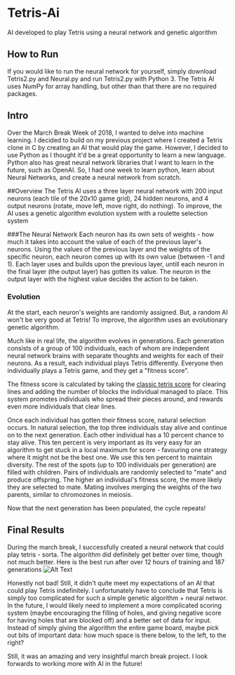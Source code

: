 # Tetris-Ai
AI developed to play Tetris using a neural network and genetic algorithm

## How to Run
If you would like to run the neural network for yourself, simply download Tetris2.py and Neural.py and run Tetris2.py with Python 3. The Tetris AI uses NumPy for array handling, but other than that there are no required packages.

## Intro
Over the March Break Week of 2018, I wanted to delve into machine learning.
I decided to build on my previous project where I created a Tetris clone in C by creating an AI that would play the game. However, I decided to use Python as I thought it'd be a great opportunity to learn a new language. Python also has great neural network libraries that I want to learn in the future, such as OpenAI. So, I had one week to learn python, learn about Neural Networks, and create a neural network from scratch.

##Overview
The Tetris AI uses a three layer neural network with 200 input neurons (each tile of the 20x10 game grid), 24 hidden neurons, and 4 output neurons (rotate, move left, move right, do nothing). To improve, the AI uses a genetic algorithm evolution system with a roulette selection system

###The Neural Network
Each neuron has its own sets of weights - how much it takes into account the value of each of the previous layer's neurons. Using the values of the previous layer and the weights of the specific neuron, each neuron comes up with its own value (between -1 and 1). Each layer  uses and builds upon the previous layer, untill each neuron in the final layer (the output layer) has gotten its value. The neuron in the output layer with the highest value decides the action to be taken.

### Evolution
At the start, each neuron's weights are randomly assigned. But, a random AI won't be very good at Tetris! To improve, the algorithm uses an evolutionary genetic algorithm.

Much like in real life, the algorithm evolves in generations. Each generation consists of a group of 100 individuals, each of whom are independent neural network brains with separate thoughts and weights for each of their neurons. As a result, each individual plays Tetris differently. Everyone then individually plays a Tetris game, and they get a "fitness score".

The fitness score is calculated by taking the [classic tetris score](http://tetris.wikia.com/wiki/Scoring) for clearing lines and adding the number of blocks the individual managed to place. This system promotes individuals who spread their pieces around, and rewards even more individuals that clear lines.

Once each individual has gotten their fitness score, natural selection occurs. In natural selection, the top three individuals stay alive and continue on to the next generation. Each other individual has a 10 percent chance to stay alive. This ten percent is very important as its very easy for an algorithm to get stuck in a local maximum for score - favouring one strategy where it might not be the best one. We use this ten percent to maintain diversity. The rest of the spots (up to 100 individuals per generation) are filled with children. Pairs of individuals are randomly selected to "mate" and produce offspring. The higher an individual's fitness score, the more likely they are selected to mate. Mating involves merging the weights of the two parents, similar to chromozones in meiosis.

Now that the next generation has been populated, the cycle repeats!

## Final Results
During the march break, I successfully created a neural network that could play tetris - sorta. The algorithm did definitely get better over time, though not much better. Here is the best run after over 12 hours of training and 187 generations
![Alt Text](https://media.giphy.com/media/45eLUMADLV3WTXzyIb/giphy.gif)

Honestly not bad! Still, it didn't quite meet my expectations of an AI that could play Tetris indefinitely. I unfortunately have to conclude that Tetris is simply too complicated for such a simple genetic algorithm + neural networ. In the future, I would likely need to implement a more complicated scoring system (maybe encouraging the filling of holes, and giving negative score for having holes that are blocked off) and a better set of data for input. Instead of simply giving the algorithm the entire game board, maybe pick out bits of important data: how much space is there below, to the left, to the right?

Still, it was an amazing and very insightful march break project. I look forwards to working more with AI in the future!
